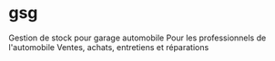 # gsg
Gestion de stock pour garage automobile
Pour les professionnels de l'automobile
Ventes, achats, entretiens et réparations
